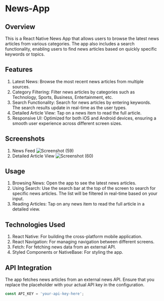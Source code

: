 # News-App
## Overview
This is a React Native News App that allows users to browse the latest news articles from various categories. The app also includes a search functionality, enabling users to find news articles based on quickly
specific keywords or topics.
## Features
1) Latest News: Browse the most recent news articles from multiple sources.
2) Category Filtering: Filter news articles by categories such as Technology, Sports, Business, Entertainment, etc.
3) Search Functionality: Search for news articles by entering keywords. The search results update in real-time as the user types.
4) Detailed Article View: Tap on a news item to read the full article.
5) Responsive UI: Optimized for both iOS and Android devices, ensuring a smooth user experience across different screen sizes.
## Screenshots
1) News Feed
   ![Screenshot (59)](https://github.com/user-attachments/assets/d81378e9-2256-4681-beb4-8d6cf4126fb1)
2) Detailed Article View
   ![Screenshot (60)](https://github.com/user-attachments/assets/419b85f7-e990-4bdc-9f44-09f9ed239c83)
## Usage
1) Browsing News: Open the app to see the latest news articles.
2) Using Search: Use the search bar at the top of the screen to search for specific news articles. The list will be filtered in real-time based on your input.
3) Reading Articles: Tap on any news item to read the full article in a detailed view.
## Technologies Used
1) React Native: For building the cross-platform mobile application.
2) React Navigation: For managing navigation between different screens.
3) Fetch: For fetching news data from an external API.
4) Styled Components or NativeBase: For styling the app.
## API Integration
The app fetches news articles from an external news API. Ensure that you replace the placeholder with your actual API key in the configuration.
```javascript
const API_KEY = 'your-api-key-here';
```
